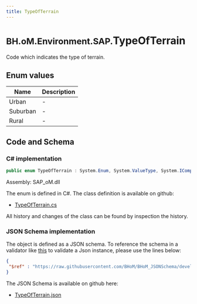 ```yaml
---
title: TypeOfTerrain
---
```


# <small>BH.oM.Environment.SAP.</small>**TypeOfTerrain**

Code which indicates the type of terrain.

## Enum values

| Name            | Description                                                    |
|-----------------|----------------------------------------------------------------|
| Urban |  -  |
| Suburban |  -  |
| Rural |  -  |


## Code and Schema

### C# implementation

``` C# title="C#"
public enum TypeOfTerrain : System.Enum, System.ValueType, System.IComparable, System.ISpanFormattable, System.IFormattable, System.IConvertible
```

Assembly: SAP_oM.dll

The enum is defined in C#. The class definition is available on github:

- [TypeOfTerrain.cs](https://github.com/BHoM/SAP_Toolkit/blob/develop/SAP_oM/Enums\TypeOfTerrain.cs)

All history and changes of the class can be found by inspection the history.
### JSON Schema implementation

The object is defined as a JSON schema. To reference the schema in a validator like [this](https://www.jsonschemavalidator.net/) to validate a Json instance, please use the lines below:

``` json title="JSON Schema"
{
 "$ref" : "https://raw.githubusercontent.com/BHoM/BHoM_JSONSchema/develop/SAP_oM/SAP/TypeOfTerrain.json"
}
```

The JSON Schema is available on github here:

- [TypeOfTerrain.json](https://github.com/BHoM/BHoM_JSONSchema/blob/develop/SAP_oM/SAP/TypeOfTerrain.json)
